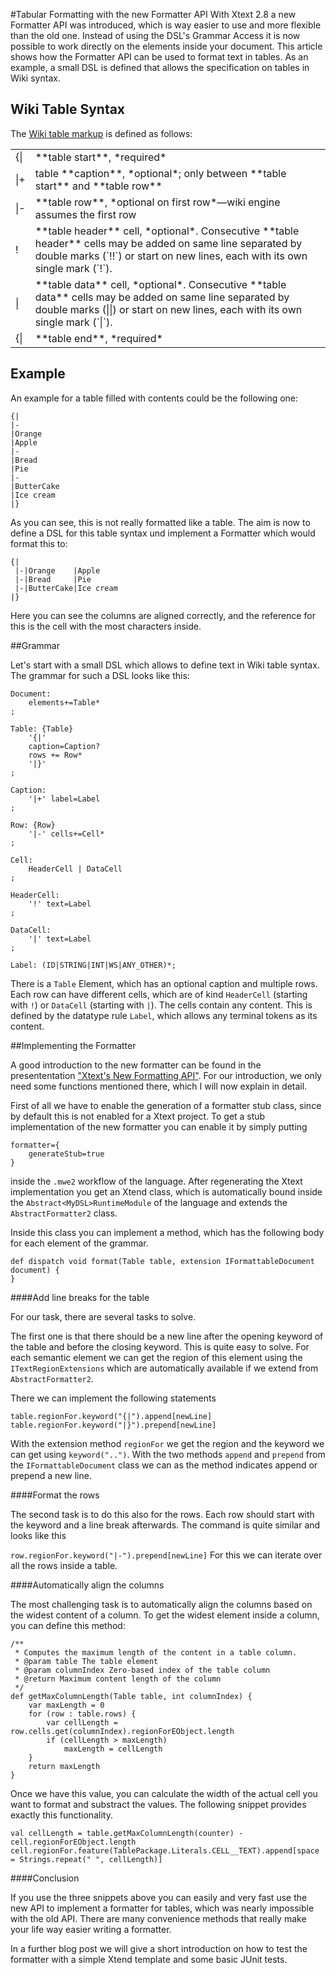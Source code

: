 #Tabular Formatting with the new Formatter API
With Xtext 2.8 a new Formatter API was introduced, which is way easier to use and more flexible than the old one. 
Instead of using the DSL's Grammar Access it is now possible to work directly on the elements inside your document. This article shows how the Formatter API can be used to format text in tables. As an example, a small DSL is defined that allows the specification on tables in Wiki syntax.

## Wiki Table Syntax
The [Wiki table markup](https://www.mediawiki.org/wiki/Help:Tables) is defined as follows:
<table>
<tr><td>{|</td><td>**table start**, *required*</td></tr>
<tr><td>|+</td><td>table **caption**, *optional*; only between **table start** and **table row**</td></tr>
<tr><td>|-</td><td>**table row**, *optional on first row*—wiki engine assumes the first row</td></tr>
<tr><td>!</td><td>**table header** cell, *optional*. Consecutive **table header** cells may be added on same line separated by double marks (`!!`) or start on new lines, each with its own single mark (`!`).</td></tr>
<tr><td>|</td><td>**table data** cell, *optional*. Consecutive **table data** cells may be added on same line separated by double marks (||) or start on new lines, each with its own single mark (`|`).</td></tr>
<tr><td>{|</td><td>**table end**, *required*</td></tr>
</table>

## Example
An example for a table filled with contents could be the following one:

```
{|
|-
|Orange
|Apple
|-
|Bread
|Pie
|-
|ButterCake
|Ice cream 
|}
```

As you can see, this is not really formatted like a table. The aim is now to define a DSL for this table syntax und implement a Formatter which would format this to:

```
{|
 |-|Orange    |Apple
 |-|Bread     |Pie
 |-|ButterCake|Ice cream
|}
```

Here you can see the columns are aligned correctly, and the reference for this is the cell with the most characters inside.


##Grammar

Let's start with a small DSL which allows to define text in Wiki table syntax. The grammar for such a DSL looks like this:

```
Document:
	elements+=Table*
;

Table: {Table}
	'{|' 
	caption=Caption?
	rows += Row* 
	'|}'
;

Caption:
	'|+' label=Label
;

Row: {Row}
	'|-' cells+=Cell*
;

Cell:
	HeaderCell | DataCell
;

HeaderCell:
	'!' text=Label	
;

DataCell:
	'|' text=Label
;

Label: (ID|STRING|INT|WS|ANY_OTHER)*;
```

There is a `Table` Element, which has an optional caption and multiple rows. Each row can have
different cells, which are of kind `HeaderCell` (starting with `!`) or `DataCell` (starting with `|`). The cells contain any content. This is defined by the datatype rule `Label`, which allows any terminal tokens as its content.

##Implementing the Formatter

A good introduction to the new formatter can be found in the presententation ["Xtext's New Formatting API"](`http://www.slideshare.net/meysholdt/xtexts-new-formatter-api`). For our introduction, we only need some functions mentioned there, 
which I will now explain in detail. 

First of all we have to enable the generation of a formatter stub class, since by default this is not enabled for a Xtext project. To get a stub implementation of the new formatter you can enable it by simply putting 

```
formatter={
	generateStub=true
}
```

inside the `.mwe2` workflow of the language. After regenerating the Xtext implementation you get an Xtend class, which is automatically bound inside the `Abstract<MyDSL>RuntimeModule`
of the language and extends the `AbstractFormatter2` class. 

Inside this class you can implement a method, which has the following body for each element of the grammar.

```
def dispatch void format(Table table, extension IFormattableDocument document) {
}
```
####Add line breaks for the table

For our task, there are several tasks to solve. 

The first one is that there should be a new line after the opening keyword of the table and before the closing keyword. This is quite easy to solve. For each semantic element we can get the region of this element using the `ITextRegionExtensions` which are automatically available if we extend from `AbstractFormatter2`.

There we can implement the following statements

```
table.regionFor.keyword("{|").append[newLine]
table.regionFor.keyword("|}").prepend[newLine]
```

With the extension method `regionFor` we get the region and the keyword we can get using `keyword("..")`. With the two methods
`append` and `prepend` from the `IFormattableDocument` class we can as the method indicates append or prepend a new line.

####Format the rows

The second task is to do this also for the rows. Each row should start with the keyword and a line break afterwards. The command
is quite similar and looks like this 

```row.regionFor.keyword("|-").prepend[newLine]```
For this we can iterate over all the rows inside a table.

####Automatically align the columns

The most challenging task is to automatically align the columns based on the widest content of a column. 
To get the widest element inside a column, you can define this method:

```
/**
 * Computes the maximum length of the content in a table column.
 * @param table The table element
 * @param columnIndex Zero-based index of the table column
 * @return Maximum content length of the column
 */
def getMaxColumnLength(Table table, int columnIndex) {
	var maxLength = 0
	for (row : table.rows) {
		var cellLength = row.cells.get(columnIndex).regionForEObject.length
		if (cellLength > maxLength)
			maxLength = cellLength
	}
	return maxLength
}
```


Once we have this value, you can calculate the width of the actual cell you want to format and substract the values. 
The following snippet provides exactly this functionality.

```
val cellLength = table.getMaxColumnLength(counter) - cell.regionForEObject.length
cell.regionFor.feature(TablePackage.Literals.CELL__TEXT).append[space = Strings.repeat(" ", cellLength)]
```

####Conclusion

If you use the three snippets above you can easily and very fast use the new API to implement a formatter for tables, which was nearly impossible with the old API. There are many convenience methods that really make your life way easier writing a formatter.

In a further blog post we will give a short introduction on how to test the formatter with a simple Xtend template and some basic JUnit tests.
